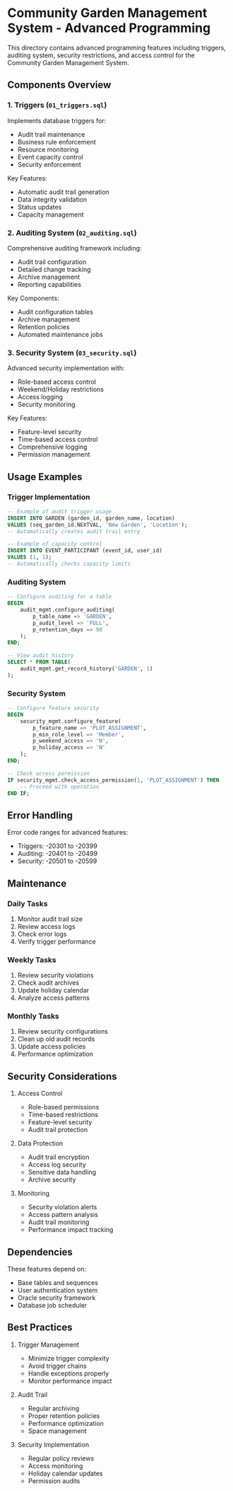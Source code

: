 # Community Garden Management System - Advanced Programming

This directory contains advanced programming features including triggers, auditing system, security restrictions, and access control for the Community Garden Management System.

## Components Overview

### 1. Triggers (`01_triggers.sql`)
Implements database triggers for:
- Audit trail maintenance
- Business rule enforcement
- Resource monitoring
- Event capacity control
- Security enforcement

Key Features:
- Automatic audit trail generation
- Data integrity validation
- Status updates
- Capacity management

### 2. Auditing System (`02_auditing.sql`)
Comprehensive auditing framework including:
- Audit trail configuration
- Detailed change tracking
- Archive management
- Reporting capabilities

Key Components:
- Audit configuration tables
- Archive management
- Retention policies
- Automated maintenance jobs

### 3. Security System (`03_security.sql`)
Advanced security implementation with:
- Role-based access control
- Weekend/Holiday restrictions
- Access logging
- Security monitoring

Key Features:
- Feature-level security
- Time-based access control
- Comprehensive logging
- Permission management

## Usage Examples

### Trigger Implementation
```sql
-- Example of audit trigger usage
INSERT INTO GARDEN (garden_id, garden_name, location)
VALUES (seq_garden_id.NEXTVAL, 'New Garden', 'Location');
-- Automatically creates audit trail entry

-- Example of capacity control
INSERT INTO EVENT_PARTICIPANT (event_id, user_id)
VALUES (1, 1);
-- Automatically checks capacity limits
```

### Auditing System
```sql
-- Configure auditing for a table
BEGIN
    audit_mgmt.configure_auditing(
        p_table_name => 'GARDEN',
        p_audit_level => 'FULL',
        p_retention_days => 90
    );
END;

-- View audit history
SELECT * FROM TABLE(
    audit_mgmt.get_record_history('GARDEN', 1)
);
```

### Security System
```sql
-- Configure feature security
BEGIN
    security_mgmt.configure_feature(
        p_feature_name => 'PLOT_ASSIGNMENT',
        p_min_role_level => 'Member',
        p_weekend_access => 'N',
        p_holiday_access => 'N'
    );
END;

-- Check access permission
IF security_mgmt.check_access_permission(1, 'PLOT_ASSIGNMENT') THEN
    -- Proceed with operation
END IF;
```

## Error Handling

Error code ranges for advanced features:
- Triggers: -20301 to -20399
- Auditing: -20401 to -20499
- Security: -20501 to -20599

## Maintenance

### Daily Tasks
1. Monitor audit trail size
2. Review access logs
3. Check error logs
4. Verify trigger performance

### Weekly Tasks
1. Review security violations
2. Check audit archives
3. Update holiday calendar
4. Analyze access patterns

### Monthly Tasks
1. Review security configurations
2. Clean up old audit records
3. Update access policies
4. Performance optimization

## Security Considerations

1. Access Control
   - Role-based permissions
   - Time-based restrictions
   - Feature-level security
   - Audit trail protection

2. Data Protection
   - Audit trail encryption
   - Access log security
   - Sensitive data handling
   - Archive security

3. Monitoring
   - Security violation alerts
   - Access pattern analysis
   - Audit trail monitoring
   - Performance impact tracking

## Dependencies

These features depend on:
- Base tables and sequences
- User authentication system
- Oracle security framework
- Database job scheduler

## Best Practices

1. Trigger Management
   - Minimize trigger complexity
   - Avoid trigger chains
   - Handle exceptions properly
   - Monitor performance impact

2. Audit Trail
   - Regular archiving
   - Proper retention policies
   - Performance optimization
   - Space management

3. Security Implementation
   - Regular policy reviews
   - Access monitoring
   - Holiday calendar updates
   - Permission audits 